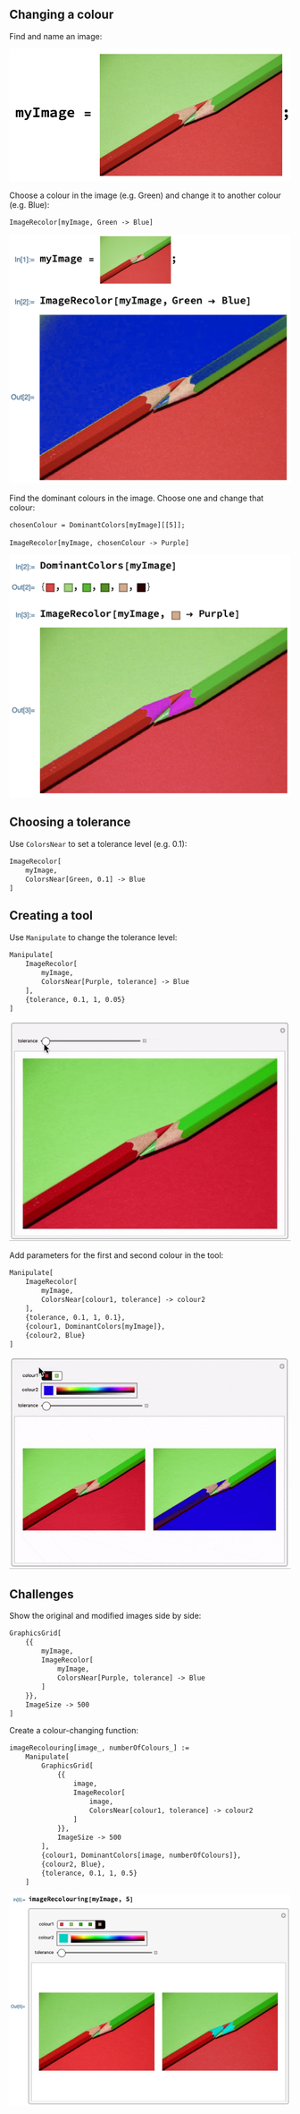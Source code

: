 ## Changing a colour

Find and name an image:

![Pencils, named](../images/myImagePencils.png)

Choose a colour in the image (e.g. Green) and change it to another colour (e.g. Blue):

```
ImageRecolor[myImage, Green -> Blue]
```

![Pencils recoloured manually](../images/PencilsRecolour1.png)

Find the dominant colours in the image. Choose one and change that colour:

```
chosenColour = DominantColors[myImage][[5]];

ImageRecolor[myImage, chosenColour -> Purple]
```

![Pencils recoloured by dominant colours](../images/PencilsRecolour2.png)


## Choosing a tolerance

Use `ColorsNear` to set a tolerance level (e.g. 0.1):

```
ImageRecolor[
    myImage,
    ColorsNear[Green, 0.1] -> Blue
]
```


## Creating a tool

Use `Manipulate` to change the tolerance level:

```
Manipulate[
    ImageRecolor[
        myImage,
        ColorsNear[Purple, tolerance] -> Blue
    ],
    {tolerance, 0.1, 1, 0.05}
]
```

![Pencil Manipulate 1](../images/PencilManipulate1.gif)

Add parameters for the first and second colour in the tool:

```
Manipulate[
    ImageRecolor[
        myImage,
        ColorsNear[colour1, tolerance] -> colour2
    ],
    {tolerance, 0.1, 1, 0.1},
    {colour1, DominantColors[myImage]},
    {colour2, Blue}
]
```

![Pencil Manipulate 2](../images/PencilManipulate2.gif)


## Challenges

Show the original and modified images side by side:

```
GraphicsGrid[
    {{
        myImage,
        ImageRecolor[
            myImage,
            ColorsNear[Purple, tolerance] -> Blue
        ]
    }},
    ImageSize -> 500
]
```

Create a colour-changing function:

```
imageRecolouring[image_, numberOfColours_] :=
    Manipulate[
        GraphicsGrid[
            {{
                image,
                ImageRecolor[
                    image,
                    ColorsNear[colour1, tolerance] -> colour2
                ]
            }},
            ImageSize -> 500
        ],
        {colour1, DominantColors[image, numberOfColours]},
        {colour2, Blue},
        {tolerance, 0.1, 1, 0.5}
    ]
```

![Pencil Manipulate 3](../images/PencilManipulate3.png)